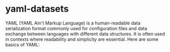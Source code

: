 # yaml-datasets
YAML (YAML Ain't Markup Language) is a human-readable data serialization format commonly used for configuration files and data exchange between languages with different data structures. It is often used in contexts where readability and simplicity are essential. Here are some basics of YAML:

